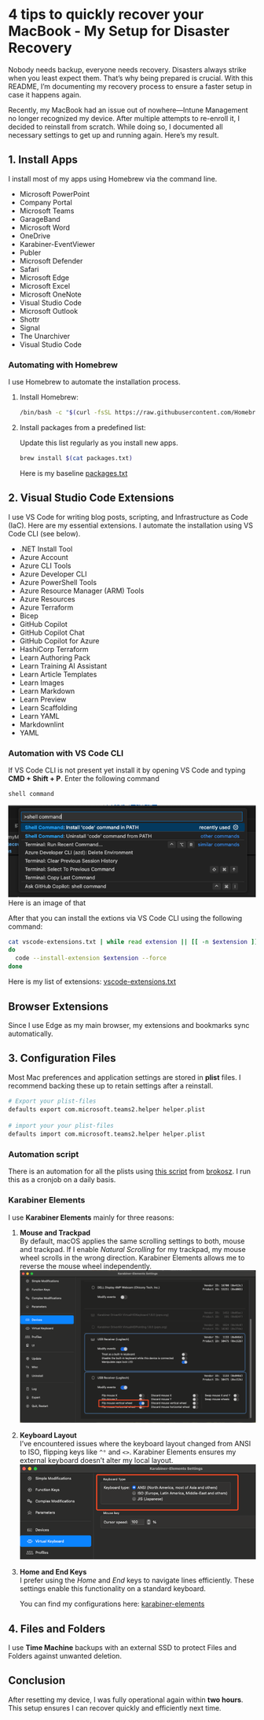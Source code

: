 # 4 tips to quickly recover your MacBook - My Setup for Disaster Recovery

Nobody needs backup, everyone needs recovery. Disasters always strike when you least expect them. That’s why being prepared is crucial. With this README, I’m documenting my recovery process to ensure a faster setup in case it happens again.

Recently, my MacBook had an issue out of nowhere—Intune Management no longer recognized my device. After multiple attempts to re-enroll it, I decided to reinstall from scratch. While doing so, I documented all necessary settings to get up and running again. Here’s my result.

## 1. Install Apps

I install most of my apps using Homebrew via the command line.

- Microsoft PowerPoint
- Company Portal
- Microsoft Teams
- GarageBand
- Microsoft Word
- OneDrive
- Karabiner-EventViewer
- Publer
- Microsoft Defender
- Safari
- Microsoft Edge
- Microsoft Excel
- Microsoft OneNote
- Visual Studio Code
- Microsoft Outlook
- Shottr
- Signal
- The Unarchiver
- Visual Studio Code

### Automating with Homebrew

I use Homebrew to automate the installation process.

1. Install Homebrew:

   ```bash
   /bin/bash -c "$(curl -fsSL https://raw.githubusercontent.com/Homebrew/install/HEAD/install.sh)"
   ```

2. Install packages from a predefined list:

   Update this list regularly as you install new apps.

   ```bash
   brew install $(cat packages.txt)
   ```

   Here is my baseline [packages.txt](./packages.txt)

## 2. Visual Studio Code Extensions

I use VS Code for writing blog posts, scripting, and Infrastructure as Code (IaC). Here are my essential extensions. I automate the installation using VS Code CLI (see below).

- .NET Install Tool
- Azure Account
- Azure CLI Tools
- Azure Developer CLI
- Azure PowerShell Tools
- Azure Resource Manager (ARM) Tools
- Azure Resources
- Azure Terraform
- Bicep
- GitHub Copilot
- GitHub Copilot Chat
- GitHub Copilot for Azure
- HashiCorp Terraform
- Learn Authoring Pack
- Learn Training AI Assistant
- Learn Article Templates
- Learn Images
- Learn Markdown
- Learn Preview
- Learn Scaffolding
- Learn YAML
- Markdownlint
- YAML

### Automation with VS Code CLI

If VS Code CLI is not present yet install it by opening VS Code and typing **CMD + Shift + P**. Enter the following command

```bash
shell command
```

![image showing how to install VS Code CLI](./media/vscodecli.png)
Here is an image of that

After that you can install the extions via VS Code CLI using the following command:

```bash
cat vscode-extensions.txt | while read extension || [[ -n $extension ]];
do
  code --install-extension $extension --force
done
```

Here is my list of extensions: [vscode-extensions.txt](./vscode-extensions.txt)

## Browser Extensions

Since I use Edge as my main browser, my extensions and bookmarks sync automatically.

## 3. Configuration Files

Most Mac preferences and application settings are stored in **plist** files. I recommend backing these up to retain settings after a reinstall.

```bash
# Export your plist-files
defaults export com.microsoft.teams2.helper helper.plist

# import your your plist-files
defaults import com.microsoft.teams2.helper helper.plist
```

### Automation script

There is an automation for all the plists using [this script](https://github.com/chris4jahn/macos-defaults) from [brokosz](https://github.com/brokosz). I run this as a cronjob on a daily basis.

### Karabiner Elements

I use **Karabiner Elements** mainly for three reasons:

1. **Mouse and Trackpad**  
   By default, macOS applies the same scrolling settings to both, mouse and trackpad. If I enable *Natural Scrolling* for my trackpad, my mouse wheel scrolls in the wrong direction. Karabiner Elements allows me to reverse the mouse wheel independently.
   ![Mousewheel settings](./media/karabiner-elements-mousewheel.png)

2. **Keyboard Layout**  
   I’ve encountered issues where the keyboard layout changed from ANSI to ISO, flipping keys like `^°` and `<>`. Karabiner Elements ensures my external keyboard doesn’t alter my local layout.
   ![Keyboard Layout settings](./media/karabiner-elements-keyboard.png)

3. **Home and End Keys**  
   I prefer using the *Home* and *End* keys to navigate lines efficiently. These settings enable this functionality on a standard keyboard.

   You can find my configurations here: [karabiner-elements](./karabiner-elements/)

## 4. Files and Folders

I use **Time Machine** backups with an external SSD to protect Files and Folders against unwanted deletion.

## Conclusion

After resetting my device, I was fully operational again within **two hours**. This setup ensures I can recover quickly and efficiently next time.
